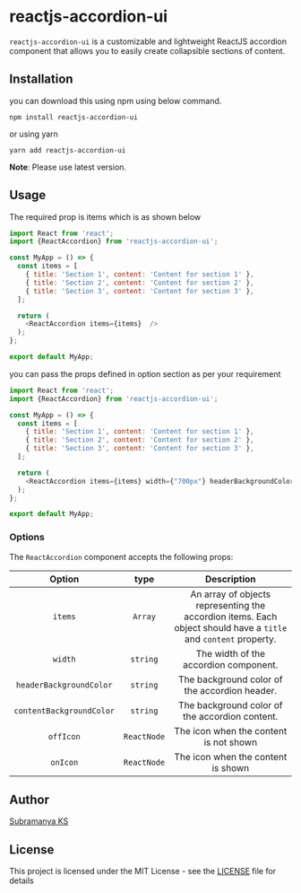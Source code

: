 # reactjs-accordion-ui

`reactjs-accordion-ui` is a customizable and lightweight ReactJS accordion component that allows you to easily create collapsible sections of content.

## Installation

you can download this using npm using below command.

```
npm install reactjs-accordion-ui
```

or using yarn

```
yarn add reactjs-accordion-ui
```

**Note**: Please use latest version.

## Usage

The required prop is items which is as shown below

```js
import React from 'react';
import {ReactAccordion} from 'reactjs-accordion-ui';

const MyApp = () => {
  const items = [
    { title: 'Section 1', content: 'Content for section 1' },
    { title: 'Section 2', content: 'Content for section 2' },
    { title: 'Section 3', content: 'Content for section 3' },
  ];

  return (
    <ReactAccordion items={items}  />
  );
};

export default MyApp;

```
you can pass the props defined in option section as per your requirement

```js
import React from 'react';
import {ReactAccordion} from 'reactjs-accordion-ui';

const MyApp = () => {
  const items = [
    { title: 'Section 1', content: 'Content for section 1' },
    { title: 'Section 2', content: 'Content for section 2' },
    { title: 'Section 3', content: 'Content for section 3' },
  ];

  return (
    <ReactAccordion items={items} width={"700px"} headerBackgroundColor={'#0f0'} />
  );
};

export default MyApp;

```
### Options

The `ReactAccordion` component accepts the following props:

| Option | type | Description |
| :---: | :---: | :---: |
| `items` | `Array` | An array of objects representing the accordion items. Each object should have a `title` and `content` property. |
| `width` | `string` | The width of the accordion component. |
|`headerBackgroundColor`|`string`|The background color of the accordion header.|
|`contentBackgroundColor`|`string`|The background color of the accordion content.|
|`offIcon`|`ReactNode`|The icon when the content is not shown|
|`onIcon`|`ReactNode`|The icon when the content is shown|


## Author
[Subramanya KS](https://github.com/SubramanyaKS)

## License

This project is licensed under the MIT License - see the [LICENSE](./LICENSE) file for details